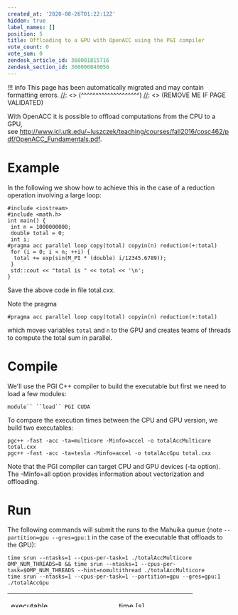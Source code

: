 ```yaml
---
created_at: '2020-08-26T01:22:12Z'
hidden: true
label_names: []
position: 5
title: Offloading to a GPU with OpenACC using the PGI compiler
vote_count: 0
vote_sum: 0
zendesk_article_id: 360001815716
zendesk_section_id: 360000040056
---
```




[//]: <> (REMOVE ME IF PAGE VALIDATED)
[//]: <> (vvvvvvvvvvvvvvvvvvvv)
!!! info
    This page has been automatically migrated and may contain formatting errors.
[//]: <> (^^^^^^^^^^^^^^^^^^^^)
[//]: <> (REMOVE ME IF PAGE VALIDATED)

With OpenACC it is possible to offload computations from the CPU to a
GPU,
see <http://www.icl.utk.edu/~luszczek/teaching/courses/fall2016/cosc462/pdf/OpenACC_Fundamentals.pdf>.

# Example

In the following we show how to achieve this in the case of a reduction
operation involving a large loop:

    #include <iostream>
    #include <math.h>
    int main() {
     int n = 1000000000;
     double total = 0;
     int i;
    #pragma acc parallel loop copy(total) copyin(n) reduction(+:total)
     for (i = 0; i < n; ++i) {
      total += exp(sin(M_PI * (double) i/12345.6789));
     }
     std::cout << "total is " << total << '\n';
    }

Save the above code in file total.cxx.

Note the pragma

``` hljs
#pragma acc parallel loop copy(total) copyin(n) reduction(+:total)
```

which moves variables `total` and `n` to the GPU and creates teams of
threads to compute the total sum in parallel. 

# Compile

We'll use the PGI C++ compiler to build the executable but first we need
to load a few modules:

`module`` ``load`` PGI CUDA`  

To compare the execution times between the CPU and GPU version, we build
two executables:

``` hljs
pgc++ -fast -acc -ta=multicore -Minfo=accel -o totalAccMulticore total.cxx
pgc++ -fast -acc -ta=tesla -Minfo=accel -o totalAccGpu total.cxx
```

Note that the PGI compiler can target CPU and GPU devices (-ta option).
The -Minfo=all option provides information about vectorization and
offloading.

# Run

The following commands will submit the runs to the Mahuika queue
(note `--partition=gpu --gres=gpu:1` in the case of the executable that
offloads to the GPU):

``` hljs
time srun --ntasks=1 --cpus-per-task=1 ./totalAccMulticore
OMP_NUM_THREADS=8 && time srun --ntasks=1 --cpus-per-task=$OMP_NUM_THREADS --hint=nomultithread ./totalAccMulticore
time srun --ntasks=1 --cpus-per-task=1 --partition=gpu --gres=gpu:1 ./totalAccGpu
```

<table style="height: 32px;" width="408">
<tbody>
<tr class="odd">
<td style="width: 227px"><p>executable</p></td>
<td style="width: 158px">time [s]</td>
</tr>
<tr class="even">
<td style="width: 227px">totalAccMulticore</td>
<td style="width: 158px"><p>121.3</p></td>
</tr>
<tr class="odd">
<td style="width: 227px">totalAccMulticore 8 threads</td>
<td style="width: 158px"><p>36.8</p></td>
</tr>
<tr class="even">
<td style="width: 227px">totalAccGpu</td>
<td style="width: 158px">3.1</td>
</tr>
</tbody>
</table>
